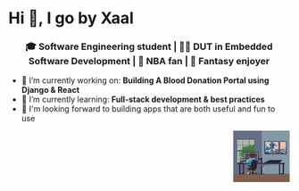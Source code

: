 <h1>Hi 👋, I go by Xaal</h1>

<h3 align="center">🎓 Software Engineering student | 👨‍🎓 DUT in Embedded Software Development | 🏀 NBA fan | 🧙 Fantasy enjoyer</h3>

- 🔭 I’m currently working on: **Building A Blood Donation Portal using Django & React** 
- 🌱 I’m currently learning: **Full-stack development & best practices**  
- 🚀 I'm looking forward to building apps that are both useful and fun to use  

<img align="right" alt="GIF" src="https://github.com/xaalofficial/xaalofficial/blob/main/mygif.gif" width="20%"/>
